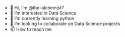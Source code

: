 - 👋 Hi, I’m @the-alchemist7
- 👀 I’m interested in Data Science
- 🌱 I’m currently learning python
- 💞️ I’m looking to collaborate on Data Science projects
- 📫 How to reach me 

<!---
the-alchemist7/the-alchemist7 is a ✨ special ✨ repository because its `README.md` (this file) appears on your GitHub profile.
You can click the Preview link to take a look at your changes.
--->
